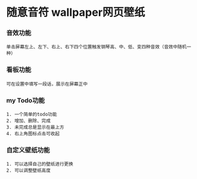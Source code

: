 # 随意音符 wallpaper网页壁纸

### 音效功能
```
单击屏幕左上、左下、右上、右下四个位置触发钢琴高、中、低、变四种音效（音效中随机一种）
```

### 看板功能
```
可在设置中填写一段话，展示在屏幕正中
```

### my Todo功能
```
1. 一个简单的todo功能
2. 增加、删除、完成
3. 未完成总是显示在最上方
4. 右上角图标点击可收起
```
### 自定义壁纸功能
```
1. 可以选择自己的壁纸进行更换
2. 可以调整壁纸高度
```
